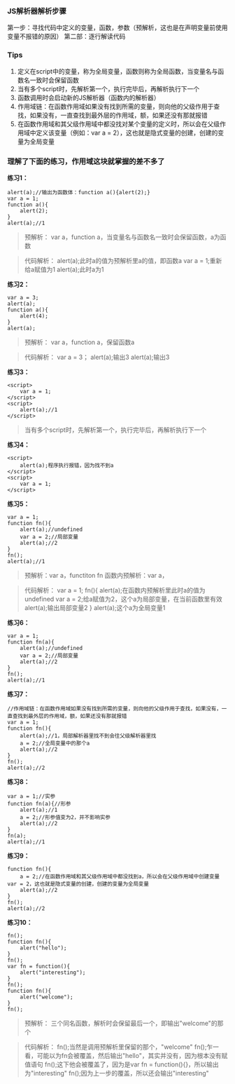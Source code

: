 ### JS解析器解析步骤
第一步：寻找代码中定义的变量，函数，参数（预解析，这也是在声明变量前使用变量不报错的原因）
第二部：逐行解读代码

### Tips
1. 定义在script中的变量，称为全局变量，函数则称为全局函数，当变量名与函数名一致时会保留函数
2. 当有多个script时，先解析第一个，执行完毕后，再解析执行下一个
3. 函数调用时会启动新的JS解析器（函数内的解析器）
4. 作用域链：在函数作用域如果没有找到所需的变量，则向他的父级作用于查找，如果没有，一直查找到最外层的作用域，额，如果还没有那就报错
5. 在函数作用域和其父级作用域中都没找对某个变量的定义时，所以会在父级作用域中定义该变量（例如：var a = 2），这也就是隐式变量的创建，创建的变量为全局变量

### 理解了下面的练习，作用域这块就掌握的差不多了
**练习1：**
```
alert(a);//输出为函数体：function a(){alert(2);}
var a = 1;
function a(){
	alert(2);
}
alert(a);//1
```
>预解析：
var a，function a，当变量名与函数名一致时会保留函数，a为函数

>代码解析：
alert(a);此时a的值为预解析里a的值，即函数a
var a = 1;重新给a赋值为1
alert(a);此时a为1

**练习2：**
```
var a = 3;
alert(a);
function a(){
	alert(4);
}
alert(a);
```
>预解析：
var a，function a，保留函数a

>代码解析：
var a = 3；
alert(a);输出3
alert(a);输出3

**练习3：**
```
<script>
	var a = 1;
</script>
<script>
	alert(a);//1
</script>
```
>当有多个script时，先解析第一个，执行完毕后，再解析执行下一个

**练习4：**
```
<script>
	alert(a);程序执行报错，因为找不到a
</script>
<script>
	var a = 1;
</script>
```

**练习5：**
```
var a = 1;
function fn(){
	alert(a);//undefined
	var a = 2;//局部变量
	alert(a);//2
}
fn();
alert(a);//1
```
>预解析：var a，functiton fn
	函数内预解析：var a，

>代码解析：
var a = 1;
fn(){
	alert(a);在函数内预解析里此时a的值为undefined
	var a = 2;给a赋值为2，这个a为局部变量，在当前函数里有效
	alert(a);输出局部变量2
}
alert(a);这个a为全局变量1


**练习6：**
```
var a = 1;
function fn(a){
	alert(a);//undefined
	var a = 2;//局部变量
	alert(a);//2
}
fn();
alert(a);//1
```

**练习7：**
```
//作用域链：在函数作用域如果没有找到所需的变量，则向他的父级作用于查找，如果没有，一直查找到最外层的作用域，额，如果还没有那就报错
var a = 1;
function fn(){
	alert(a);//1，局部解析器里找不到会往父级解析器里找
	a = 2;//全局变量中的那个a
	alert(a);//2
}
fn();
alert(a);//2
```

**练习8：**
```
var a = 1;//实参
function fn(a){//形参
	alert(a);//1
	a = 2;//形参值变为2，并不影响实参
	alert(a);//2
}
fn(a);
alert(a);//1
```

**练习9：**
```
function fn(){
	a = 2;//在函数作用域和其父级作用域中都没找到a，所以会在父级作用域中创建变量var = 2，这也就是隐式变量的创建，创建的变量为全局变量
	alert(a);//2
}
fn();
alert(a);//2
```

**练习10：**
```
fn();
function fn(){
	alert("hello");
}
fn();
var fn = function(){
	alert("interesting");
}
fn();
function fn(){
	alert("welcome");
}
fn();
```
>预解析：
三个同名函数，解析时会保留最后一个，即输出"welcome"的那个
	
>代码解析：
fn();当然是调用预解析里保留的那个，"welcome"
fn();乍一看，可能以为fn会被覆盖，然后输出"hello"，其实并没有，因为根本没有赋值语句
fn();这下他会被覆盖了，因为是var fn = function(){}，所以输出为"interesting"
fn();因为上一步的覆盖，所以还会输出"interesting"